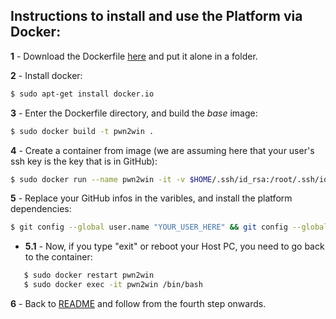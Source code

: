 ## Instructions to install and use the Platform via Docker:

**1** - Download the Dockerfile [here](https://static.pwn2win.party/Dockerfile) and put it alone in a folder.

**2** - Install docker:
```bash
$ sudo apt-get install docker.io
```

**3** - Enter the Dockerfile directory, and build the *base* image:
```bash
$ sudo docker build -t pwn2win .
```

**4** - Create a container from image (we are assuming here that your user's ssh key is the key that is in GitHub):
```bash
$ sudo docker run --name pwn2win -it -v $HOME/.ssh/id_rsa:/root/.ssh/id_rsa pwn2win
```

**5** - Replace your GitHub infos in the varibles, and install the platform dependencies:
```bash
$ git config --global user.name "YOUR_USER_HERE" && git config --global user.email "YOUR_EMAIL_HERE" && git clone git@github.com:pwn2winctf/2018.git && cd $HOME_DIR/2018 && curl https://bootstrap.pypa.io/get-pip.py | sudo -H python && sudo -H python -m pip install -r pip-requirements.txt
```
 - **5.1** - Now, if you type "exit" or reboot your Host PC, you need to go back to the container:
 ```bash
    $ sudo docker restart pwn2win
    $ sudo docker exec -it pwn2win /bin/bash
 ```

**6** - Back to [README](README.en.md) and follow from the fourth step onwards.
 
 
